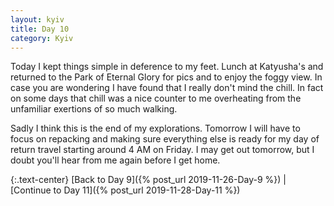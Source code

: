 ```yaml
---
layout: kyiv
title: Day 10
category: Kyiv
---
```


Today I kept things simple in deference to my feet. Lunch at Katyusha's and returned to the Park of Eternal Glory for pics and to enjoy the foggy view. In case you are wondering I have found that I really don't mind the chill. In fact on some days that chill was a nice counter to me overheating from the unfamiliar exertions of so much walking.

Sadly I think this is the end of my explorations. Tomorrow I will have to focus on repacking and making sure everything else is ready for my day of return travel starting around 4 AM on Friday. I may get out tomorrow, but I doubt you'll hear from me again before I get home.

{:.text-center}
[Back to Day 9]({% post_url 2019-11-26-Day-9 %}) &#124;
[Continue to Day 11]({% post_url 2019-11-28-Day-11 %})